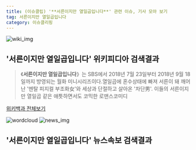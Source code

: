 ```yaml
---
title: (이슈클립) '**서른이지만 열일곱입니다**' 관련 이슈, 기사 모아 보기
tag: 서른이지만 열일곱입니다
category: 이슈클리핑
---
```

![wiki_img](https://user-images.githubusercontent.com/42597476/44503234-41136a80-a6d0-11e8-9071-6fc6418eafe4.png)
## **'**서른이지만 열일곱입니다**'** 위키피디아 검색결과
>《**서른이지만 열일곱입니다**》는 SBS에서 2018년 7월 23일부터 2018년 9월 18일까지 방영되는 월화 미니시리즈이다.열일곱에 혼수상태에 빠져 서른이 돼 깨어난 '멘탈 피지컬 부조화女'와 세상과 단절하고 살아온 '차단男'. 이들의 서른이지만 열일곱 같은 애틋하면서도 코믹한 로맨스코미디

<a href="https://ko.wikipedia.org/wiki/서른이지만 열일곱입니다" target="_blank">위키백과 전체보기</a>

![wordcloud](https://s3.ap-northeast-2.amazonaws.com/lyrics101-wordcloud/2018-09-17-1537192152.png)
![news_img](https://user-images.githubusercontent.com/42597476/44507050-1206f400-a6e4-11e8-8d98-7ffbfebb353f.png)
## **'**서른이지만 열일곱입니다**'** 뉴스속보 검색결과

